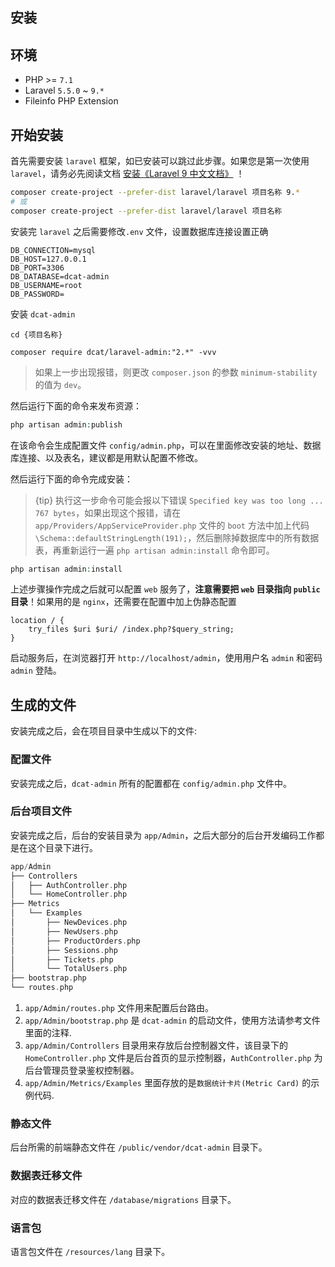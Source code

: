 ## 安装

## 环境

+   PHP >= `7.1`
+   Laravel `5.5.0` ~ `9.*`
+   Fileinfo PHP Extension

## 开始安装

首先需要安装 `laravel` 框架，如已安装可以跳过此步骤。如果您是第一次使用 `laravel`，请务必先阅读文档 [安装《Laravel 9 中文文档》](https://learnku.com/docs/laravel/9.x/installation/12200) ！

```bash
composer create-project --prefer-dist laravel/laravel 项目名称 9.*
# 或
composer create-project --prefer-dist laravel/laravel 项目名称
```

安装完 `laravel` 之后需要修改`.env` 文件，设置数据库连接设置正确

```dotenv
DB_CONNECTION=mysql
DB_HOST=127.0.0.1
DB_PORT=3306
DB_DATABASE=dcat-admin
DB_USERNAME=root
DB_PASSWORD=
```

安装 `dcat-admin`

```shell
cd {项目名称}

composer require dcat/laravel-admin:"2.*" -vvv
```

> 如果上一步出现报错，则更改 `composer.json` 的参数 `minimum-stability` 的值为 `dev`。

然后运行下面的命令来发布资源：

```php
php artisan admin:publish
```

在该命令会生成配置文件 `config/admin.php`，可以在里面修改安装的地址、数据库连接、以及表名，建议都是用默认配置不修改。

然后运行下面的命令完成安装：

> {tip} 执行这一步命令可能会报以下错误 `Specified key was too long ... 767 bytes`，如果出现这个报错，请在 `app/Providers/AppServiceProvider.php` 文件的 `boot` 方法中加上代码 `\Schema::defaultStringLength(191);`，然后删除掉数据库中的所有数据表，再重新运行一遍 `php artisan admin:install` 命令即可。

```php
php artisan admin:install
```

上述步骤操作完成之后就可以配置 `web` 服务了，**注意需要把 `web` 目录指向 `public` 目录**！如果用的是 `nginx`，还需要在配置中加上伪静态配置

```dotenv
location / {
    try_files $uri $uri/ /index.php?$query_string;
}
```

启动服务后，在浏览器打开 `http://localhost/admin`，使用用户名 `admin` 和密码 `admin` 登陆。

## 生成的文件

安装完成之后，会在项目目录中生成以下的文件:

### 配置文件

安装完成之后，`dcat-admin` 所有的配置都在 `config/admin.php` 文件中。

### 后台项目文件

安装完成之后，后台的安装目录为 `app/Admin`，之后大部分的后台开发编码工作都是在这个目录下进行。

```php
app/Admin
├── Controllers
│   ├── AuthController.php
│   └── HomeController.php
├── Metrics
│   └── Examples
│       ├── NewDevices.php
│       ├── NewUsers.php
│       ├── ProductOrders.php
│       ├── Sessions.php
│       ├── Tickets.php
│       └── TotalUsers.php
├── bootstrap.php
└── routes.php
```

1.  `app/Admin/routes.php` 文件用来配置后台路由。
2.  `app/Admin/bootstrap.php` 是 `dcat-admin` 的启动文件，使用方法请参考文件里面的注释.
3.  `app/Admin/Controllers` 目录用来存放后台控制器文件，该目录下的 `HomeController.php` 文件是后台首页的显示控制器，`AuthController.php` 为后台管理员登录鉴权控制器。
4.  `app/Admin/Metrics/Examples` 里面存放的是`数据统计卡片(Metric Card)` 的示例代码.

### 静态文件

后台所需的前端静态文件在 `/public/vendor/dcat-admin` 目录下。

### 数据表迁移文件

对应的数据表迁移文件在 `/database/migrations` 目录下。

### 语言包

语言包文件在 `/resources/lang` 目录下。